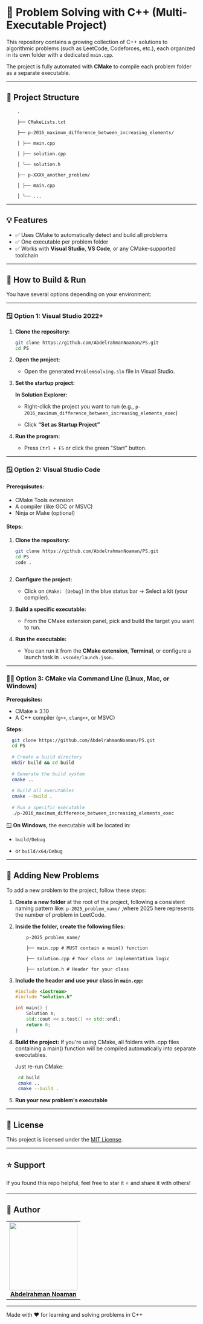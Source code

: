 # 🚀 Problem Solving with C++ (Multi-Executable Project)

This repository contains a growing collection of C++ solutions to algorithmic problems (such as LeetCode, Codeforces, etc.), each organized in its own folder with a dedicated `main.cpp`.

The project is fully automated with **CMake** to compile each problem folder as a separate executable.

---

## 📁 Project Structure

  ```plaintext
      .
      
      ├── CMakeLists.txt
      
      ├── p-2016_maximum_difference_between_increasing_elements/
      
      │ ├── main.cpp
      
      │ ├── solution.cpp
      
      │ └── solution.h
      
      ├── p-XXXX_another_problem/
      
      │ ├── main.cpp
      
      │ └── ...
  
  ```
---

## 💡 Features

  - ✅ Uses CMake to automatically detect and build all problems  
  - ✅ One executable per problem folder  
  - ✅ Works with **Visual Studio**, **VS Code**, or any CMake-supported toolchain  

---

## 🔧 How to Build & Run

  You have several options depending on your environment:

---

### 🪟 Option 1: Visual Studio 2022+

1. **Clone the repository:**

   ```bash
   git clone https://github.com/AbdelrahmanNoaman/PS.git
   cd PS

2. **Open the project:**

    - Open the generated `ProblemSolving.sln` file in Visual Studio.

3. **Set the startup project:**

    **In Solution Explorer:**

    - Right-click the project you want to run (e.g., `p-2016_maximum_difference_between_increasing_elements_exec`)

    - Click **“Set as Startup Project”**

4. **Run the program:**

    - Press `Ctrl + F5` or click the green "Start" button.

---

### 🪟 Option 2: Visual Studio Code

#### **Prerequisutes:**

  - CMake Tools extension
  - A compiler (like GCC or MSVC)
  - Ninja or Make (optional)

#### **Steps:**  

  1. **Clone the repository:**
  
     ```bash
     git clone https://github.com/AbdelrahmanNoaman/PS.git
     cd PS
     code .
  
  2. **Configure the project:**
  
      - Click on `CMake: [Debug]` in the blue status bar → Select a kit (your compiler).
  
  3. **Build a specific executable:**
  
      - From the CMake extension panel, pick and build the target you want to run.
  
  4. **Run the executable:**
  
      - You can run it from the **CMake extension**, **Terminal**, or configure a launch task in `.vscode/launch.json.`

---

### 🧑‍💻 Option 3: CMake via Command Line (Linux, Mac, or Windows)

**Prerequisites:**

- CMake ≥ 3.10  
- A C++ compiler (`g++`, `clang++`, or MSVC)

**Steps:**

  ```bash
    git clone https://github.com/AbdelrahmanNoaman/PS.git
    cd PS
    
    # Create a build directory
    mkdir build && cd build
    
    # Generate the build system
    cmake ..
    
    # Build all executables
    cmake --build .
    
    # Run a specific executable
    ./p-2016_maximum_difference_between_increasing_elements_exec
  ```
  🪟 **On Windows**, the executable will be located in:
  
  - `build/Debug`
  
  - or `build/x64/Debug`
    
---

## 🧩 Adding New Problems

To add a new problem to the project, follow these steps:

1. **Create a new folder** at the root of the project, following a consistent naming pattern like: `p-2025_problem_name/` ,where 2025 here represents the number of problem in LeetCode.

2. **Inside the folder, create the following files:**
   
     ```plaintext
         p-2025_problem_name/
     
         ├── main.cpp # MUST contain a main() function

         ├── solution.cpp # Your class or implementation logic

         ├── solution.h # Header for your class
      ```
   
4. **Include the header and use your class in `main.cpp`:**

      ```cpp
      #include <iostream>
      #include "solution.h"
      
      int main() {
          Solution s;
          std::cout << s.test() << std::endl;
          return 0;
      }
      ```
4. **Build the project:**
     If you're using CMake, all folders with .cpp files containing a main() function will be compiled automatically into separate executables.
   
     Just re-run CMake:
     ```bash
      cd build
      cmake ..
      cmake --build .

5. **Run your new problem's executable**

---

## 📜 License

This project is licensed under the [MIT License](LICENSE).

---

## ⭐️ Support

If you found this repo helpful, feel free to star it ⭐ and share it with others!

---

## 👤 Author

<table>
  <td align="center"><a href="https://github.com/AbdelrahmanNoaman"><img src="https://github.com/AbdelrahmanNoaman.png" width="180;" alt=""/></a>
    <br />
      <a href="https://github.com/AbdelrahmanNoaman">
        <b>Abdelrahman Noaman</b>
      </a>
    <br />
  </td>
</table>

---

Made with ❤️ for learning and solving problems in C++



